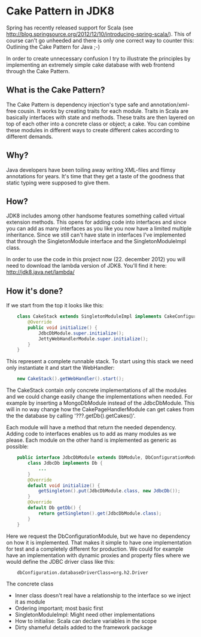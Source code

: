 # Cake Pattern in JDK8

Spring has recently released support for Scala (see http://blog.springsource.org/2012/12/10/introducing-spring-scala/).
This of course can't go unheeded and there is only one correct way to counter this: Outlining the Cake Pattern for Java
;-)

In order to create unnecessary confusion I try to illustrate the principles by implementing an extremely simple cake
database with web frontend through the Cake Pattern.

## What is the Cake Pattern?

The Cake Pattern is dependency injection's type safe and annotation/xml-free cousin. It works by creating traits for
each module. Traits in Scala are basically interfaces with state and methods. These traits are then layered on top of
each other into a concrete class or object; a cake. You can combine these modules in different ways to create different
cakes according to different demands.

## Why?

Java developers have been toiling away writing XML-files and flimsy annotations for years. It's time that they get a
taste of the goodness that static typing were supposed to give them.

## How?

JDK8 includes among other handsome features something called virtual extension methods. This opens for adding code into
interfaces and since you can add as many interfaces as you like you now have a limited multiple inheritance. Since we
still can't have state in interfaces I've implemented that through the SingletonModule interface and the
SingletonModuleImpl class.

In order to use the code in this project now (22. december 2012) you will need to download the lambda version of JDK8.
You'll find it here: http://jdk8.java.net/lambda/

## How it's done?

If we start from the top it looks like this:

```java
    class CakeStack extends SingletonModuleImpl implements CakeConfigurationModule, JdbcDbModule, CakePageHandlerModule, JettyWebHandlerModule {
        @Override
        public void initialize() {
            JdbcDbModule.super.initialize();
            JettyWebHandlerModule.super.initialize();
        }
    }
```

This represent a complete runnable stack. To start using this stack we need only instantiate it and start the WebHandler:

```java
    new CakeStack().getWebHandler().start();
```

The CakeStack contain only concrete implementations of all the modules and we could change easily change the
implementations when needed. For example by inserting a MongoDbModule instead of the JdbcDbModule. This will in  no way
change how the CakePageHandlerModule can get cakes from the the database by calling '???.getDb().getCakes()'.

Each module will have a method that return the needed dependency. Adding code to interfaces enables us to add as many
modules as we please. Each module on the other hand is implemented as generic as possible:

```java
    public interface JdbcDbModule extends DbModule, DbConfigurationModule, SingletonModule {
        class JdbcDb implements Db {
            ...
        }
        @Override
        default void initialize() {
            getSingleton().put(JdbcDbModule.class, new JdbcDb());
        }
        @Override
        default Db getDb() {
            return getSingleton().get(JdbcDbModule.class);
        }
    }
```

Here we request the DbConfigurationModule, but we have no dependency on how it is implemented. That makes it simple to
have one implementation for test and a completely different for production. We could for example have an implementation
with dynamic proxies and property files where we would define the JDBC driver class like this:

```properties
    dbConfiguration.databaseDriverClass=org.h2.Driver
```

The concrete class


* Inner class doesn't real have a relationship to the interface so we inject it as module
* Ordering important; most basic first
* SingletonModuleImpl: Might need other implementations
* How to initialise: Scala can declare variables in the scope
* Dirty shameful details added to the framework package
